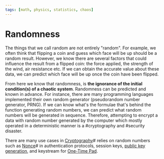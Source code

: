```yaml
---
tags: [math, physics, statistics, chaos]
---
```


# Randomness

The things that we call random are not entirely "random". For example, we often
think that flipping a coin and guess which face will be up should be a random
result. However, we know there are several factors that could influence the
result from a flipped coin: the force applied, the strength of the wind, air
resistance etc. If we can obtain the accurate value about these data, we can
predict which face will be up once the coin have been flipped.

From here we know that randomness, is **the ignorance of the initial
condition(s) of a chaotic system**. Randomness can be predicted and known in
advance. For instance, there are many programming languages implemented their
own random generator (pseudorandom number generator, PRNG). If we can know
what's the formulae that's behind the function generating random numbers, we can
predict what random numbers will be generated in sequence. Therefore, attempting
to encrypt a data with random number generated by the computer which mostly
operated in a deterministic manner is a #cryptography and #security disaster.

There are many use cases in [Cryptography](202209281121.md)# relies on random
numbers such as [Nonce](202210211901.md)# in authentication protocols, session
keys, [public key generation](202203221212.md), and keystream for [One-Time Pad](202209281248.md).
